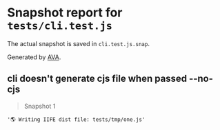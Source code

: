 # Snapshot report for `tests/cli.test.js`

The actual snapshot is saved in `cli.test.js.snap`.

Generated by [AVA](https://ava.li).

## cli doesn't generate cjs file when passed --no-cjs

> Snapshot 1

    '🌎 Writing IIFE dist file: tests/tmp/one.js'

